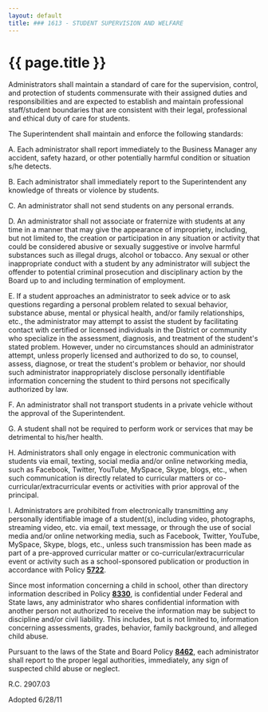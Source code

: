 ```yaml
---
layout: default
title: ### 1613 - STUDENT SUPERVISION AND WELFARE
---
```


{{ page.title }}
================

Administrators shall maintain a standard of care for the supervision,
control, and protection of students commensurate with their assigned
duties and responsibilities and are expected to establish and maintain
professional staff/student boundaries that are consistent with their
legal, professional and ethical duty of care for students.

The Superintendent shall maintain and enforce the following standards:

A. Each administrator shall report immediately to the Business Manager
any accident, safety hazard, or other potentially harmful condition or
situation s/he detects.

B. Each administrator shall immediately report to the Superintendent any
knowledge of threats or violence by students.

C. An administrator shall not send students on any personal errands.

D. An administrator shall not associate or fraternize with students at
any time in a manner that may give the appearance of impropriety,
including, but not limited to, the creation or participation in any
situation or activity that could be considered abusive or sexually
suggestive or involve harmful substances such as illegal drugs, alcohol
or tobacco. Any sexual or other inappropriate conduct with a student by
any administrator will subject the offender to potential criminal
prosecution and disciplinary action by the Board up to and including
termination of employment.

E. If a student approaches an administrator to seek advice or to ask
questions regarding a personal problem related to sexual behavior,
substance abuse, mental or physical health, and/or family relationships,
etc., the administrator may attempt to assist the student by
facilitating contact with certified or licensed individuals in the
District or community who specialize in the assessment, diagnosis, and
treatment of the student's stated problem. However, under no
circumstances should an administrator attempt, unless properly licensed
and authorized to do so, to counsel, assess, diagnose, or treat the
student's problem or behavior, nor should such administrator
inappropriately disclose personally identifiable information concerning
the student to third persons not specifically authorized by law.

F. An administrator shall not transport students in a private vehicle
without the approval of the Superintendent.

G. A student shall not be required to perform work or services that may
be detrimental to his/her health.

H. Administrators shall only engage in electronic communication with
students via email, texting, social media and/or online networking
media, such as Facebook, Twitter, YouTube, MySpace, Skype, blogs, etc.,
when such communication is directly related to curricular matters or
co-curricular/extracurricular events or activities with prior approval
of the principal.

I. Administrators are prohibited from electronically transmitting any
personally identifiable image of a student(s), including video,
photographs, streaming video, etc. via email, text message, or through
the use of social media and/or online networking media, such as
Facebook, Twitter, YouTube, MySpace, Skype, blogs, etc., unless such
transmission has been made as part of a pre-approved curricular matter
or co-curricular/extracurricular event or activity such as a
school-sponsored publication or production in accordance with Policy
[**5722**](po5722.md).

Since most information concerning a child in school, other than
directory information described in Policy [**8330**](po8330.md), is
confidential under Federal and State laws, any administrator who shares
confidential information with another person not authorized to receive
the information may be subject to discipline and/or civil liability.
This includes, but is not limited to, information concerning
assessments, grades, behavior, family background, and alleged child
abuse.

Pursuant to the laws of the State and Board Policy
[**8462**](po8462.md), each administrator shall report to the proper
legal authorities, immediately, any sign of suspected child abuse or
neglect.

R.C. 2907.03

Adopted 6/28/11
